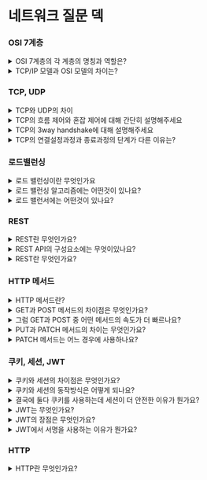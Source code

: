 # 네트워크 질문 덱

### OSI 7계층

<details>
  <summary>OSI 7계층의 각 계층의 명칭과 역할은?</summary>

##### 초안  

1계층은 피지컬 계층으로 케이블과 같은 장비를 통한 물리적인 연결으로 데이터를 전기신호로 변환해 전송하고,
2계층은 데이터링크 계층으로 로컬네트워크에서 데이터를 안전하게 전송하는 역할을 하며 mac주소를 사용하고 스위치등의 장비가 있습니다.
3계층은 네트워크 계층으로 라우터와 ip 주소를 사용합니다. 3계층부터 원격지 네트워크와 통신이 가능하며 데이터를 안전하고 빠르게 전송하는 역할을 담당합니다.
4계층은 트랜스포트 계층으로 tcp나 udp 프로토콜을 사용하고 신뢰할 수 있는 데이터를 주고 받을 수 있도록 해준다
5계층은 세션 계층으로 포트를 통해 통신 장치 간에 연결을 관리합니다
6계층은 프레젠테이션 계층으로 압축, 인코딩,디코딩, 암호화,복호화등의 작업을 합니다.
7계층은 어플리케이션 계층으로 사용자가 직접 상호작용하는 계층입니다. http, smtp 등의 프로토콜을 사용합니다

##### chatgpt

물리 계층 (Physical Layer):
역할: 장치 간의 물리적 연결을 다루며, 케이블, 커넥터, 전송 속도 등과 같은 하드웨어 측면을 정의합니다.
기능: 비트 인코딩, 신호 전송, 물리적 토폴로지 및 전송 미디어 특성.

데이터 링크 계층 (Data Link Layer):
역할: 물리 계층 상에서 안정적인 포인트 투 포인트 및 포인트 투 멀티포인트 통신을 보장합니다.
기능: 프레임화, 주소 지정, 오류 감지 및 흐름 제어.
두 개의 하위 계층으로 나뉨: 논리적 링크 제어 (Logical Link Control, LLC) 및 미디어 액세스 제어 (Media Access Control, MAC).

네트워크 계층 (Network Layer):
역할: 다른 네트워크에 위치한 장치 간의 데이터 패킷을 주소 지정, 라우팅 및 전달합니다.
기능: 논리적 주소 지정, 라우팅, 패킷 전달 및 단편화 및 재조립.

전송 계층 (Transport Layer):
역할: 서로 다른 호스트 상의 장치 간의 최종 통신, 신뢰성 및 오류 검출 및 수정을 보장합니다.
기능: 세분화 및 재조립, 흐름 제어, 오류 검출 및 수정, 최종 통신.

세션 계층 (Session Layer):
역할: 응용 프로그램 간에 세션 또는 연결을 관리하여 통신을 설정, 유지 및 종료합니다.
기능: 대화 제어, 동기화 및 세션 관리.

표현 계층 (Presentation Layer):
역할: 데이터 변환, 암호화 및 압축을 다루어 정보가 송신자와 수신자가 이해할 수 있는 형식으로 교환되도록 합니다.
기능: 변환, 암호화, 압축 및 형식 지정.

응용 계층 (Application Layer):
역할: 네트워크 서비스를 최종 사용자 및 응용 프로세스에 직접 제공하며 네트워크와 사용자 소프트웨어 간의 인터페이스 역할을 합니다.
기능: 네트워크 가상 터미널, 파일 전송, 네트워크 관리 및 응용 프로토콜 (예: HTTP, SMTP).
이러한 계층들은 서로 다른 시스템 및 장치 간의 상호 운용성을 표준화하는 포괄적인 프레임워크를 형성합니다.
</details>

<details>
  <summary>TCP/IP 모델과 OSI 모델의 차이는?</summary>
  <br>

  ##### 초안 
  
  tcp/ip모델은 사용되는 프로토콜을 기반으로 실제 네트워크에 사용되며 osi 모델은 보다 이론적인 모델로 네트워크 동작과 다를 수 있지만 여전히 네트워크 문제를 해결하는데 유용합니다.
  <br>

  ##### chatgpt

  레이어 수: OSI에는 7개의 레이어가 있고, TCP/IP에는 4개의 레이어가 있습니다.
  특정 프로토콜: TCP/IP 모델은 실제로 사용되는 프로토콜(TCP, IP 등)을 기반으로 개발된 반면, OSI 모델은 이론적 프레임워크로 만들어졌습니다.
  유연성: TCP/IP 모델은 보다 유연한 것으로 간주되어 특히 인터넷 환경에서 실제 구현을 위해 널리 채택되었습니다.
  실제로 두 모델 모두 참조 지점으로 자주 사용되지만 실제 네트워킹 시나리오에서는 TCP/IP 모델이 더 널리 사용됩니다.
</details>

### TCP, UDP

<details>
  <summary>TCP와 UDP의 차이</summary>
  <h5> 초안 </h5> 
    tcp는 높은 신뢰성을 보장하고 흐름제어, 혼잡제어 같은 기능을 제공하며, 
    udp는 신뢰성보다는 속도을 중요시하고 1대다 전송이 필요한 경우 사용합니다.
  <h5> chatgpt </h5> 
    TCP는 연결 지향적이고 신뢰성 있는 전송을 보장하며, 데이터의 순서를 유지합니다. 
    UDP는 비연결성이며, 데이터 전송에 대한 보장이 없고 순서가 유지되지 않습니다.
</details>

<details>
  <summary>TCP의 흐름 제어와 혼잡 제어에 대해 간단히 설명해주세요</summary>
  <h5> 초안 </h5> 
    흐름제어는 수신자가 데이터를 처리할 수 있도록 데이터 전송량을 조절하는 것이고,
    혼잡제어는 네트워크 혼잡을 방지하기위해 송신측에서 강제로 데이터 전송량을 조절하는 것입니다.
    흐름제어가 송, 수신측 사이의 전송속도를 다루면, 혼잡제어는 라우터를 포함한 보다 넓은 관점에서 전송 문제를 다룹니다.
  <h5> chatgpt </h5> 
    TCP는 흐름 제어를 통해 수신자가 처리할 수 있는 속도로 데이터를 전송하고, 혼잡 제어를 통해 네트워크 혼잡을 방지합니다.
</details>
<details>
  <summary>TCP의 3way handshake에 대해 설명해주세요</summary>
  <h5> 초안 </h5> 
    3way handshake는 tcp에서 안전한 통신을 위한 사전연결작업입니다. 클라이언트가 서버측으로 syn를 보내 연결 요청을 하고, 해당 신호를 받은 서버는 클라이언트로 syn와 ack를 보내 요청을 수락하고, 마지막으로 클라이언트가 서버로 ack를 보내는 것으로 세션을 수립합니다.
  <h5> chatgpt </h5> 
    TCP 연결을 설정하기 위해 세 단계의 통신이 이루어지는데, SYN(연결 요청), SYN-ACK(수락 응답), ACK(연결 수립 확인) 순으로 진행됩니다.
</details>
<details>
  <summary>TCP의 연결설정과정과 종료과정의 단계가 다른 이유는?</summary>
  <h5> 초안 </h5> 
    클라이언트측에서 데이터 전송이 끝나도 서버측은 보낼 데이터가 남아 있을 수 있기 때문에 FIN 신호에 대한 ACK만 보내고, 남은 데이터를 클라이언트에 전송한 후에 자신도 FIN 신호를 보내 종료과정이 설정과정보다 1단계 더 많다.
  <h5> chatgpt </h5> 
</details>


### 로드밸런싱

<details>
  <summary>로드 밸런싱이란 무엇인가요</summary>
  <h5> 초안 </h5> 
    로드밸런싱은 2개이상의 서버를 사용해 트래픽을 분산시키고 가용성을 높히는 기술입니다.
    로드밸런싱을 사용하면 데이터를 빠르고 안정적으로 사용자에게 제공할 수 있습니다.
  <h5> chatgpt </h5> 
    로드 밸런싱은 네트워크나 서버에 가해지는 부하를 여러 대의 서버에 고르게 분산시켜 서버의 성능을 최적화하고 가용성을 높이는 기술입니다.
</details>

<details>
  <summary>로드 밸런싱 알고리즘에는 어떤것이 있나요?</summary>
  <h5> 초안 </h5> 
    알고리즘으로는 라운드로빈, 최소접속방식, 해시 등이 있습니다.
    라운드로빈은 연결된 서버에 순차적으로 부하를 분산하는 방식이고,
    최소접속방식은 활성화된 세션수가 가장 적은 서버에 부하를 분산하는 방식입니다.
    해시는 서버 상태를 고려하지 않고 해시 알고리즘을 통해 어떤 서버에 부하를 분산할지 결정하는 방식으로 항상 같은 장비에 연결해야하는 게임이나 세션기반 서비스에 적합합니다.
  <h5> chatgpt </h5> 
    로드 밸런싱 알고리즘에는 라운드 로빈, 가중 라운드 로빈, 최소 연결, 최소 부하, 최대 처리량 등이 있습니다. 각각의 알고리즘은 특정 상황에 적합하게 사용됩니다.
</details>

<details>
  <summary>로드 밸런서에는 어떤것이 있나요?</summary>
  <h5> 초안 </h5> 
    ip주소와 포트를 기반으로 트래픽을 분산하는 l4 로드밸런서와
    uri, http header, 쿠키 등을 통해 트래픽을 분산하는 l7 로드밸런서가 있습니다.
  <h5> chatgpt </h5> 
    로드 밸런서에는 레이어 4(L4) 밸런서와 레이어 7(L7) 밸런서가 있습니다. L4 밸런서는 전송 계층에서 동작하며 IP 주소와 포트를 기반으로 트래픽을 분배합니다. L7 밸런서는 애플리케이션 계층에서 동작하며 요청의 내용에 따라 분배합니다.
</details>

### REST

<details>
  <summary>REST란 무엇인가요?</summary>
  <h5> 초안 </h5> 
    Representational State Transfer의 약자로 네트워크 리소스를 표현하기 위한 일련의 원칙을 기반으로 하는 아키텍처 디자인입니다.
    반드시 지켜야할 표준은 아니지만 HTTP 프로토콜의 인프라를 사용해 추가적인 인프라 구축이 없고 가독성이 뛰어나 범용적으로 사용되고 있습니다.
  <h5> chatgpt </h5> 
    Representational State Transfer의 약자로, 분산 시스템에서 자원을 표현하고 상태를 전송하기 위한 아키텍처 스타일
</details>

<details>
  <summary>REST API의 구성요소에는 무엇이있나요?</summary>
  <h5> 초안 </h5> 
    REST는 자원, 행위, 표현 세가지 구성요소로 이루어져있습니다.
    자원은 서버에 존재하며 uri를 통해 구분하고,
    행위는 get, post와 같은 http 메서드를 사용합니다.
    마지막으로 리소스는 json, xml 등 다양한 형태로 표현됩니다.
</details>

<details>
  <summary>REST란 무엇인가요?</summary>
  <h5> 초안 </h5> 
    Representational State Transfer의 약자로 네트워크 리소스를 표현하기 위한 일련의 원칙을 기반으로 하는 아키텍처 디자인입니다.
    반드시 지켜야할 표준은 아니지만 HTTP 프로토콜의 인프라를 사용해 추가적인 인프라 구축이 없고 가독성이 뛰어나 범용적으로 사용되고 있습니다.
  <h5> chatgpt </h5> 
    Representational State Transfer의 약자로, 분산 시스템에서 자원을 표현하고 상태를 전송하기 위한 아키텍처 스타일
</details>

### HTTP 메서드

<details>
  <summary>HTTP 메서드란?</summary>
  <h5> 초안 </h5> 
    http 메서드는 요청의 목적을 서버에게 알리는 수단으로 get, post, put, patch, delete 등이 있고 안정성, 멱등성 같은 속성을 가지고 있습니다.
    안정성은 요청시 리소스가 변경되지 않는 성질을 의미하고 get 만이 이 조건을 만족합니다.
    멱등성은 동일한 요청을 여러번 보냈을 때 서버에 미치는 의도된 영향이 동일한 경우를 의미하며 get, put, delete가 멱등성을 가지고 있습니다.
  <h5> chatgpt </h5> 
    HTTP 메서드는 클라이언트가 서버에게 요청을 보낼 때 어떤 종류의 동작을 원하는지를 나타내는 표준화된 방법입니다. 주요 HTTP 메서드로는 GET, POST, PUT, DELETE 등이 있습니다.
</details>

<details>
  <summary>GET과 POST 메서드의 차이점은 무엇인가요?</summary>
  <h5> 초안 </h5> 
    get메서드는 리소스를 조회할 때 사용하고 post는 새로운 리소스를 생성할 때 사용합니다.
    또한 body의 유무나 메서드의 속성으로도 비교할 수 있는데 get은 안정성과 멱등성을 가지고 있고 요청 데이터에 대한 정보를 url에 담아보내기 때문에 body가 없습니다. 
    그에 반해 post는 body에 데이터를 넣어보내고 암호화를 통해 안전하게 데이터를 전송할 수 있습니다.
  <h5> chatgpt </h5> 
    GET 메서드는 정보를 요청하기 위해 사용되며, 요청된 데이터는 URI에 포함되어 전송됩니다. 주로 데이터를 가져오는 데 사용되며, 요청이 캐시될 수 있습니다.
    POST 메서드는 리소스를 생성하거나 업데이트하기 위해 사용되며, 요청된 데이터는 요청 본문에 포함됩니다. 주로 데이터를 전송하고, 요청이 캐시되지 않습니다.
</details>

<details>
  <summary>그럼 GET과 POST 중 어떤 메서드의 속도가 더 빠르나요?</summary>
  <h5> 초안 </h5> 
    일반적으로는 속도에 차이가 없지만 캐시가능성을 고려하면 get이 더 빠르다고 생각합니다. 
  <h5> chatgpt </h5> 
    일반적으로 HTTP 요청의 GET 메서드와 POST 메서드 사이에는 속도에 큰 차이가 없습니다. 둘 사이의 선택은 의도된 목적에 따라 이루어져야 합니다. 즉, 데이터 검색을 위한 GET과 데이터 제출을 위한 POST입니다. 캐싱, 요청 크기, 멱등성 등의 요소가 성능에 영향을 미칠 수 있지만 일반적인 웹 애플리케이션에는 그 영향이 크지 않을 수 있습니다. 궁극적으로 효율성은 특정 사용 사례와 디자인이 얼마나 잘 접착되는지에 따라 달라집니다.
</details>

<details>
  <summary>PUT과 PATCH 메서드의 차이는 무엇인가요?</summary>
  <h5> 초안 </h5> 
    put과 patch 메서드의 차이는 멱등성으로 나눌 수 있습니다.
    put은 해당하는 리소스가 없으면 새로추가하고 있으면 수정하는 동작을 합니다.
    그래서 put은 멱등성을 만족하는데 patch도 동일하게 구현할 경우에는 멱등성을 만족합니다.
    대신 patch의 경우 동작을 "특정값을 10증가시킨다" 처럼 적용하는 것이 가능해 멱등성을 만족하지 못합니다.
  <h5> chatgpt </h5> 
    PUT 메서드는 리소스를 생성하거나 업데이트하기 위해 사용되며, 요청된 데이터는 요청 본문에 포함됩니다. 일반적으로 식별된 리소스의 전체를 업데이트합니다.
    POST 메서드는 리소스를 생성하기 위해 사용되며, 요청된 데이터는 요청 본문에 포함됩니다. 일반적으로 서버가 새 리소스의 URI를 생성합니다.
</details>

<details>
  <summary>PATCH 메서드는 어느 경우에 사용하나요?</summary>
  <h5> 초안 </h5> 
    일반적으로 patch 메서드는 데이터를 부분적으로 수정하는 경우에 사용합니다. 
    요청 body는 수정할 부분만 포함하고 나머지는 기존값이 그대로 유지됩니다. 
    반면에 put 메서드는 데이터의 완전한 교체만 허용합니다.
  <h5> chatgpt </h5> 
    PATCH 메서드는 리소스의 부분적인 업데이트를 수행하기 위해 사용됩니다. 요청 본문에 업데이트할 부분만을 포함하고, 나머지 부분은 변경되지 않은 상태로 유지됩니다.
</details>

### 쿠키, 세션, JWT

<details>
  <summary>쿠키와 세션의 차이점은 무엇인가요?</summary>
  <h5> 초안 </h5> 
    쿠키와 세션의 가장 큰 차이점은 저장되는 장소입니다. 
    쿠키는 클라이언트에 저장되고 세션은 서버에 저장됩니다.
    서버에 저장되는 것으로 인해 세션을 사용할 경우 쿠키보다 보안성이 높지만 같은 서버에 연결해야만 사용할 수 있다는 단점이 있습니다.
    (서버 부하, 확장성 문제 추가)
  <h5> chatgpt </h5> 
    주요 차이는 데이터의 저장 위치입니다. 쿠키는 클라이언트의 브라우저에 저장되고, 세션은 서버에 저장됩니다. 또한, 쿠키는 클라이언트에서 직접 관리되지만, 세션은 서버에서 관리됩니다.
</details>

<details>
  <summary>쿠키와 세션의 동작방식은 어떻게 되나요?</summary>
  <h5> 초안 </h5> 
    클라이언트의 요청에 서버가 응답하면서 헤더에 set-cookie라는 값을 추가합니다.
    응답을 받은 클라이언트는 브라우저에 쿠키를 저장합니다.
    이후 클라이언트가 같은 도메인에 요청을 보낼 때 헤더에 쿠키를 넣어 보내고 이를 통해 서버가 클라이언트를 식별합니다.
    세션은 서버에 사용자 정보를 저장하고 세션아이디를 부여하는 방식으로 동작합니다.
    클라이언트는 세션아이디를 쿠키에 저장하고 서버와 통신할 때 이 쿠키를 헤더에 서버가 사용자를 식별할 수 있게 합니다.
  <h5> chatgpt </h5> 
    쿠키는 서버에서 클라이언트로 전송되어 클라이언트의 로컬 브라우저에 작은 데이터 조각으로 저장됩니다. 이 데이터는 이름-값 쌍으로 이루어져 있고, 서버가 클라이언트에게 응답할 때 Set-Cookie 헤더를 통해 전달됩니다. 클라이언트는 받은 쿠키를 브라우저에 저장하고, 이후 해당 도메인에 다시 요청을 보낼 때마다 브라우저는 자동으로 해당 쿠키를 서버에 함께 전송하여 상태를 유지하게 됩니다. 이를 통해 로그인 상태, 사용자 선호도, 쇼핑 카트 등의 정보를 저장하고 관리할 수 있습니다.
</details>

<details>
  <summary>결국에 둘다 쿠키를 사용하는데 세션이 더 안전한 이유가 뭔가요?</summary>
  <h5> 초안 </h5> 
    세션을 사용할 경우 세션아이디가 아닌 실제 데이터는 클라이언트에서 수정이 불가능 해 상대적으로 안전합니다.
    하지만 세션아이디가 탈취당한경우에는 세션과 쿠키모두 비슷한 보안적인 위험성을 가지고 있다고 생각합니다. 
    이를 막기위해 httponly, secure, samesite 같은 속성을 사용하는 것이 바람직 합니다.
</details>

<details>
  <summary>JWT는 무엇인가요?</summary>
  <h5> 초안 </h5> 
    json web token의 약자로 인증에 필요한 정보를 json 형식의 토큰에 담아 암호화시켜 사용하는 기술입니다.
    헤더, 페이로드, 서명 3가지 정보로 이루어져 있으며 클라이언트쪽에 저장되고 인가 또는 정보 교환에 주로 사용합니다.
  <h5> chatgpt </h5> 
    JWT (JSON Web Token)은 클레임(정보 조각)을 안전하게 전송하기 위한 일련의 표준을 정의한 토큰 기반의 인증 방식으로, JSON 형식으로 구성된 액세스 토큰을 생성하여 정보를 안전하게 전달하는 데 사용됩니다.
</details>

<details>
  <summary>JWT의 장점은 무엇인가요?</summary>
  <h5> 초안 </h5> 
    서명을 사용해 보안성이 뛰어나고 클라이언트에 저장하기 때문에 세션과 비교해 분산시스템에 더 적합한 기술입니다.
    또한 json을 사용해 범용성이 좋습니다.
    (위변조 방지)
  <h5> chatgpt </h5> 
    JWT의 간편한 구조, 자체 포함된 클레임 정보, 보안적 특성 및 분산 환경 지원으로 인해, 웹 및 애플리케이션에서 효과적이고 확장 가능한 토큰 기반 인증 시스템을 구현할 수 있습니다.
</details>

<details>
  <summary>JWT에서 서명을 사용하는 이유가 뭔가요?</summary>
  <h5> 초안 </h5> 
    무결성을 보장하기 위해 사용합니다. 
    서명을 사용하면 헤도와 페이로드가 변경되지 않았는지를 확인할 수 있습니다. 
  <h5> chatgpt </h5> 
    JWT(JSON Web Token)에서 서명(signature)을 사용하는 주요 이유는 토큰의 무결성을 보장하고 토큰이 발급된 서버에서만 검증이 가능하도록 하는 것입니다. 서명은 토큰이 변조되지 않았음을 확인하기 위한 디지털 서명으로 작용합니다.
</details>

### HTTP

<details>
  <summary>HTTP란 무엇인가요?</summary>
  <h5> 초안 </h5> 
    hypertext transfer protocol의 약자로 애플리케이션 계층에서 하이퍼텍스트를 전송하기위해 사용하는 프로토콜입니다.
  <h5> chatgpt </h5> 
    HTTP(Hypertext Transfer Protocol)는 HTML과 같은 하이퍼미디어 문서를 전송하는 데 사용되는 애플리케이션 프로토콜입니다. 이는 웹에서의 모든 데이터 교환의 기초입니다.
</details>
